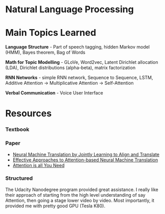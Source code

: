 # Natural Language Processing

# Main Topics Learned

**Language Structure** - Part of speech tagging, hidden Markov model (HMM), Bayes theorem, Bag of Words

**Math for Topic Modelling** - GLoVe, Word2vec, Latent Dirichlet allocation (LDA), Dirichlet distributions (alpha-beta), matrix factorization

**RNN Networks** - simple RNN network, Sequence to Sequence, LSTM, Additive Attention -> Multiplicative Attention -> Self-Attention

**Verbal Communication** - Voice User Interface

# Resources

### Textbook



### Paper

- [Neural Machine Translation by Jointly Learning to Align and Translate](https://arxiv.org/abs/1409.0473)
- [Effective Approaches to Attention-based Neural Machine Translation](https://arxiv.org/abs/1508.04025)
- [Attention is all You Need](https://arxiv.org/abs/1706.03762)


### Structured

The Udacity Nanodegree program provided great assistance. I really like their approach of starting from the high level understanding of say Attention, then going a stage lower video by video. Most importantly, it provided me with pretty good GPU (Tesla K80).